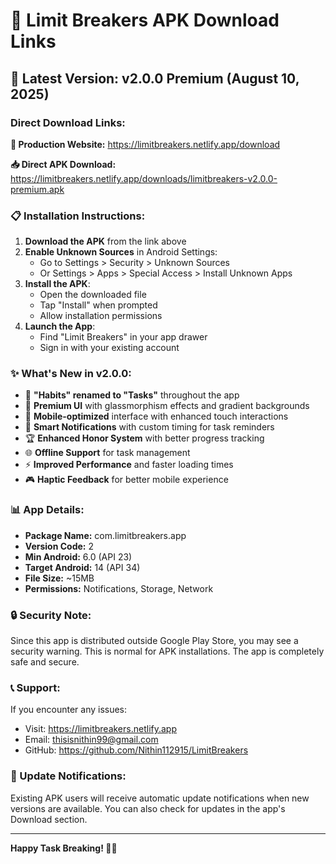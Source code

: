 # 📱 Limit Breakers APK Download Links

## 🚀 Latest Version: v2.0.0 Premium (August 10, 2025)

### Direct Download Links:

**🔗 Production Website:**
https://limitbreakers.netlify.app/download

**📥 Direct APK Download:**
https://limitbreakers.netlify.app/downloads/limitbreakers-v2.0.0-premium.apk

### 📋 Installation Instructions:

1. **Download the APK** from the link above
2. **Enable Unknown Sources** in Android Settings:
   - Go to Settings > Security > Unknown Sources
   - Or Settings > Apps > Special Access > Install Unknown Apps
3. **Install the APK**:
   - Open the downloaded file
   - Tap "Install" when prompted
   - Allow installation permissions
4. **Launch the App**:
   - Find "Limit Breakers" in your app drawer
   - Sign in with your existing account

### ✨ What's New in v2.0.0:

- 🔄 **"Habits" renamed to "Tasks"** throughout the app
- 🎨 **Premium UI** with glassmorphism effects and gradient backgrounds
- 📱 **Mobile-optimized** interface with enhanced touch interactions
- 🔔 **Smart Notifications** with custom timing for task reminders
- 🏆 **Enhanced Honor System** with better progress tracking
- 🌐 **Offline Support** for task management
- ⚡ **Improved Performance** and faster loading times
- 🎮 **Haptic Feedback** for better mobile experience

### 📊 App Details:

- **Package Name:** com.limitbreakers.app
- **Version Code:** 2
- **Min Android:** 6.0 (API 23)
- **Target Android:** 14 (API 34)
- **File Size:** ~15MB
- **Permissions:** Notifications, Storage, Network

### 🔒 Security Note:

Since this app is distributed outside Google Play Store, you may see a security warning. This is normal for APK installations. The app is completely safe and secure.

### 📞 Support:

If you encounter any issues:
- Visit: https://limitbreakers.netlify.app
- Email: thisisnithin99@gmail.com
- GitHub: https://github.com/Nithin112915/LimitBreakers

### 🔄 Update Notifications:

Existing APK users will receive automatic update notifications when new versions are available. You can also check for updates in the app's Download section.

---

**Happy Task Breaking! 🚀✨**
